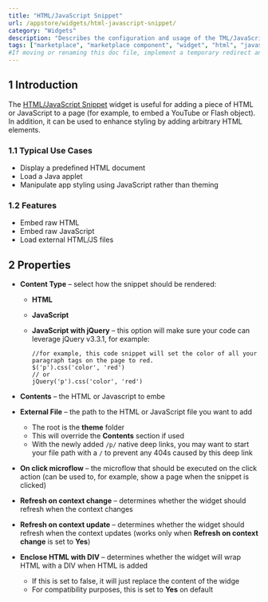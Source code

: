 ```yaml
---
title: "HTML/JavaScript Snippet"
url: /appstore/widgets/html-javascript-snippet/
category: "Widgets"
description: "Describes the configuration and usage of the TML/JavaScript Snippet widget, which is available in the Mendix Marketplace."
tags: ["marketplace", "marketplace component", "widget", "html", "javascript", "snippet", "platform support"]
#If moving or renaming this doc file, implement a temporary redirect and let the respective team know they should update the URL in the product. See Mapping to Products for more details.
---
```


## 1 Introduction

The [HTML/JavaScript Snippet](https://marketplace.mendix.com/link/component/56/) widget is useful for adding a piece of HTML or JavaScript to a page (for example, to embed a YouTube or Flash object). In addition, it can be used to enhance styling by adding arbitrary HTML elements.

### 1.1 Typical Use Cases

* Display a predefined HTML document
* Load a Java applet
* Manipulate app styling using JavaScript rather than theming

### 1.2 Features

* Embed raw HTML
* Embed raw JavaScript
* Load external HTML/JS files

## 2 Properties

* **Content Type** – select how the snippet should be rendered:
	
	* **HTML**
	* **JavaScript**
	* **JavaScript with jQuery** – this option will make sure your code can leverage jQuery v3.3.1, for example:
	
		```
		//for example, this code snippet will set the color of all your paragraph tags on the page to red.
		$('p').css('color', 'red')
		// or
		jQuery('p').css('color', 'red')
		```
* **Contents** – the HTML or Javascript to embe
* **External File** – the path to the HTML or JavaScript file you want to add
	* The root is the **theme** folder
	* This will override the **Contents** section if used
	* With the newly added `/p/` native deep links, you may want to start your file path with a `/` to prevent any 404s caused by this deep link
* **On click microflow** – the microflow that should be executed on the click action (can be used to, for example, show a page when the snippet is clicked)
* **Refresh on context change** – determines whether the widget should refresh when the context changes
* **Refresh on context update** – determines whether the widget should refresh when the context updates (works only when **Refresh on context change** is set to **Yes**)
* **Enclose HTML with DIV** – determines whether the widget will wrap HTML with a DIV when HTML is added
	* If this is set to false, it will just replace the content of the widge 
	* For compatibility purposes, this is set to **Yes** on default
